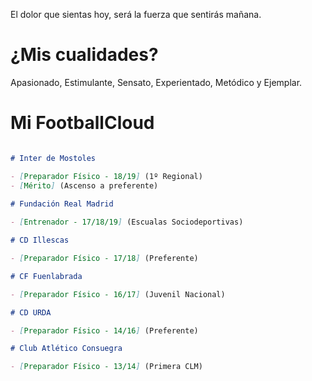 El dolor que sientas hoy, será la fuerza que sentirás mañana.

# ¿Mis cualidades?

Apasionado, Estimulante, Sensato, Experientado, Metódico y Ejemplar.

# Mi FootballCloud

```markdown

# Inter de Mostoles

- [Preparador Físico - 18/19] (1º Regional)
- [Mérito] (Ascenso a preferente)
	
# Fundación Real Madrid

- [Entrenador - 17/18/19] (Escualas Sociodeportivas)

# CD Illescas

- [Preparador Físico - 17/18] (Preferente)

# CF Fuenlabrada

- [Preparador Físico - 16/17] (Juvenil Nacional)

# CD URDA

- [Preparador Físico - 14/16] (Preferente)

# Club Atlético Consuegra

- [Preparador Físico - 13/14] (Primera CLM)
```